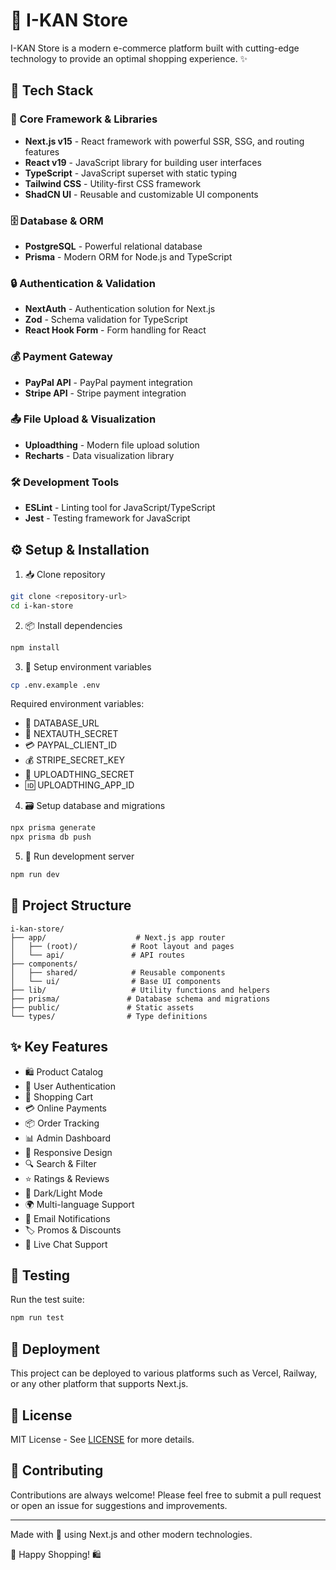 # 🏪 I-KAN Store

I-KAN Store is a modern e-commerce platform built with cutting-edge technology to provide an optimal shopping experience. ✨

## 🚀 Tech Stack

### 🎯 Core Framework & Libraries

- **Next.js v15** - React framework with powerful SSR, SSG, and routing features
- **React v19** - JavaScript library for building user interfaces
- **TypeScript** - JavaScript superset with static typing
- **Tailwind CSS** - Utility-first CSS framework
- **ShadCN UI** - Reusable and customizable UI components

### 🗄️ Database & ORM

- **PostgreSQL** - Powerful relational database
- **Prisma** - Modern ORM for Node.js and TypeScript

### 🔒 Authentication & Validation

- **NextAuth** - Authentication solution for Next.js
- **Zod** - Schema validation for TypeScript
- **React Hook Form** - Form handling for React

### 💰 Payment Gateway

- **PayPal API** - PayPal payment integration
- **Stripe API** - Stripe payment integration

### 📤 File Upload & Visualization

- **Uploadthing** - Modern file upload solution
- **Recharts** - Data visualization library

### 🛠️ Development Tools

- **ESLint** - Linting tool for JavaScript/TypeScript
- **Jest** - Testing framework for JavaScript

## ⚙️ Setup & Installation

1. 📥 Clone repository

```bash
git clone <repository-url>
cd i-kan-store
```

2. 📦 Install dependencies

```bash
npm install
```

3. 🔑 Setup environment variables

```bash
cp .env.example .env
```

Required environment variables:

- 🔗 DATABASE_URL
- 🔐 NEXTAUTH_SECRET
- 💳 PAYPAL_CLIENT_ID
- 💰 STRIPE_SECRET_KEY
- 📁 UPLOADTHING_SECRET
- 🆔 UPLOADTHING_APP_ID

4. 🗃️ Setup database and migrations

```bash
npx prisma generate
npx prisma db push
```

5. 🚀 Run development server

```bash
npm run dev
```

## 📁 Project Structure

```
i-kan-store/
├── app/                    # Next.js app router
│   ├── (root)/            # Root layout and pages
│   └── api/               # API routes
├── components/
│   ├── shared/            # Reusable components
│   └── ui/                # Base UI components
├── lib/                   # Utility functions and helpers
├── prisma/               # Database schema and migrations
├── public/               # Static assets
└── types/                # Type definitions
```

## ✨ Key Features

- 🛍️ Product Catalog
- 🔐 User Authentication
- 🛒 Shopping Cart
- 💳 Online Payments
- 📦 Order Tracking
- 📊 Admin Dashboard
- 📱 Responsive Design
- 🔍 Search & Filter
- ⭐ Ratings & Reviews
- 🌙 Dark/Light Mode
- 🌍 Multi-language Support
- 📨 Email Notifications
- 🏷️ Promos & Discounts
- 💬 Live Chat Support

## 🧪 Testing

Run the test suite:

```bash
npm run test
```

## 🌟 Deployment

This project can be deployed to various platforms such as Vercel, Railway, or any other platform that supports Next.js.

## 📜 License

MIT License - See [LICENSE](LICENSE) for more details.

## 🤝 Contributing

Contributions are always welcome! Please feel free to submit a pull request or open an issue for suggestions and improvements.

---

Made with 💝 using Next.js and other modern technologies.

🌟 Happy Shopping! 🛍️
